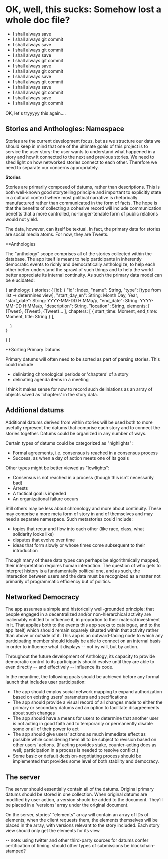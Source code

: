 # OK, well, this sucks: Somehow lost a whole doc file?

- I shall always save
- I shall always git commit
- I shall always save
- I shall always git commit
- I shall always save
- I shall always git commit
- I shall always save
- I shall always git commit
- I shall always save
- I shall always git commit
- I shall always save
- I shall always git commit
- I shall always save
- I shall always git commit

OK, let's tryyyyy this again....


## Stories and Anthologies: Namespace

 Stories are the current development focus, but as we structure our data we should keep in mind that one of the ultimate goals of this project is to service the user story: the user wants to understand what happened in a story and how it connected to the next and previous stories. We need to shed light on how networked stories connect to each other. Therefore we need to separate our concerns appropriately.

 **Stories**

Stories are primarily composed of datums, rather than descriptions. This is both well-known good storytelling principle and important to explicitly state in a cultural context where most political narrative is rhetorically manufactured rather than communicated in the form of facts. The hope is that the benefits of collecting a cohesive record will include communication benefits that a more controlled, no-longer-tenable form of public relations would not yield.

The data, however, can itself be textual. In fact, the primary data for stories are social media atoms. For now, they are Tweets.

**Anthologies

The "anthology" scope comprises all of the stories collected within the database. The app itself is meant to help participants in inherently democratic events to richly and democratically anthologize, to help each other better understand the sprawl of such things and to help the world better appreciate its internal continuity. As such the primary data model can be elucidated:

{
  anthology: {
    stories: {
      [id]:  {
      				"id": Index,
      				"name": String,
      				"type": [type from list -> determines view],
      				"start_day_en": String: Month Day, Year,
      				"start_date": String: YYYY-MM-DD H:MMa/p,
      				"end_date": String: YYYY-MM-DD H:MMa/p,
      				"description": String,
      				"location": String,
              elements: [
                {Tweet}, {Tweet}, {Tweet}...
              ],
              chapters: [
                {
                  start_time: Moment,
                  end_time: Moment,
                  title: String
                 }
              ],

      }
    }
  }
}

**Sorting Primary Datums

Primary datums will often need to be sorted as part of parsing stories. This could include

* deliniating chronological periods or 'chapters' of a story
* delinating agenda items in a meeting

I think it makes sense for now to record such deliniations as an array of objects saved as 'chapters' in the story data.

## Additional datums

Additional datums derived from within stories will be used both to more usefully represent the datums that comprise each story and to connect the stories together. Datums could be organized in any number of ways.

Certain types of datums could be categorized as "highlights":
* Formal agreements, i.e. consensus is reached in a consensus process
* Success, as when a day of action meets one of its goals

Other types might be better viewed as "lowlights":
* Consensus is not reached in a process (though this isn't necessarily bad)
* Arrests
* A tactical goal is impeded
* An organizational failure occurs

Still others may be less about chronology and more about continuity. These may comprise a more meta form of story in and of themselves and may need a separate namespace. Such metastories could include:
* topics that recur and flow into each other (like race, class, what solidarity looks like)
* disputes that evolve over time
* ideas that form slowly or whose times come subsequent to their introduction

Though many of these data types can perhaps be algorithmically mapped, their interpretation requires human interaction. The question of who gets to interpret history is a fundamentally political one, and as such, the interaction between users and the data must be recognized as a matter not primarily of programmatic efficiency but of politics.

## Networked Democracy

The app assumes a simple and historically well-grounded principle: that people engaged in a decentralized and/or non-hierarchical activity are inalienably entitled to influence it, in proportion to their material investment in it. That applies both to the events this app seeks to catalogue, and to the app itself, which should remain squarely situated within that activity rather than above or outside of it. This app is an outward-facing node to which any participating member should ideally be able to connect on an internal basis in order to influence what it displays -- not by will, but by action.

Throughout the future development of Anthology, its capacity to provide democratic control to its participants should evolve until they are able to even directly -- and effectively -- influence its code.

In the meantime, the following goals should be achieved before any formal launch that includes user participation:
* The app should employ social network mapping to expand authorization based on existing users' parameters and specifications
* The app should provide a visual record of all changes made to either the primary or secondary datums and an option to facilitate disagreements about such changes
* The app should have a means for users to determine that another user is not acting in good faith and to temporarily or permanently disable some or all of their power to act
* The app should give users' actions as much immediate effect as possible while considering them all to be subject to revision based on other users' actions. (If acting provides stake, counter-acting does as well; participation in a process is needed to resolve conflict.)
* Some basic or default decision-negotiating process should be implemented that provides some level of both stability and democracy.

## The server

The server should essentially contain all of the datums.
Original primary datums should be stored in one collection.
When original datums are modified by user action, a version should be added to the document. They'll be placed in a 'versions' array under the original document.

On the server, stories' "elements" array will contain an array of IDs of elements; when the client requests them, the elements themselves will be placed in the array, with versions relevant to the story included. Each story view should only get the elements for its view.


-- note: using twitter and other third-party sources for datums confer certification of timing. should other types of submissions be blockchain-stamped?
